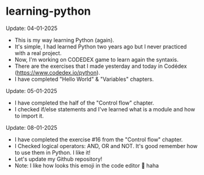 # learning-python

Update: 04-01-2025
- This is my way learning Python (again).
- It's simple, I had learned Python two years ago but I never practiced with a real project.
- Now, I'm working on CODEDEX game to learn again the syntaxis.
- There are the exercises that I made yesterday and today in Codédex (https://www.codedex.io/python).
- I have completed "Hello World" & "Variables" chapters.

Update: 05-01-2025
- I have completed the half of the "Control flow" chapter.
- I checked if/else statements and I've learned what is a module and how to import it.

Update: 08-01-2025
- I have completed the exercise #16 from the "Control flow" chapter.
- I Checked logical operators: AND, OR and NOT. It's good remember how to use them in Python. I like it!
- Let's update my Github repository!
- Note: I like how looks this emoji in the code editor 🎢 haha

